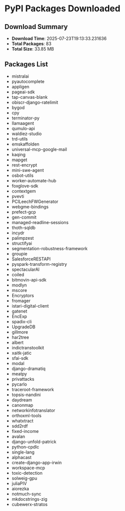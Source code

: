 # PyPI Packages Downloaded

## Download Summary
- **Download Time**: 2025-07-23T19:13:33.231636
- **Total Packages**: 83
- **Total Size**: 33.85 MB

## Packages List
- mistralai
- pyautocomplete
- appligen
- pageai-sdk
- tap-canvas-blank
- obiscr-django-ratelimit
- bygod
- cpy
- terminator-py
- llamaagent
- qumulo-api
- waldiez-studio
- trd-utils
- emskaffolden
- universal-mcp-google-mail
- kaqing
- mapget
- rest-encrypt
- mini-swe-agent
- osbot-utils
- worker-automate-hub
- foxglove-sdk
- contextgem
- pvevti
- PCILeechFWGenerator
- webgme-bindings
- prefect-gcp
- gen-commit
- managed-readline-sessions
- thoth-sqldb
- incydr
- palimpzest
- structifyai
- segmentation-robustness-framework
- groupie
- SalesforceRESTAPI
- pyspark-transform-registry
- spectacularAI
- coiled
- bitmovin-api-sdk
- modlyn
- mscore
- Encryptors
- fromager
- istari-digital-client
- gatenet
- EncExp
- spadix-cli
- UpgradeDB
- gillmore
- har2tree
- albert
- indictranstoolkit
- xaitk-jatic
- sfai-sdk
- modal
- django-dramatiq
- meatpy
- privattacks
- pycarlo
- traceroot-framework
- topsis-nandini
- daydream
- canonmap
- networkinfotranslator
- orthoxml-tools
- whatxtract
- sdd2rdf
- fixed-income
- avalan
- django-unfold-patrick
- python-cpdlc
- single-lang
- alphacast
- create-django-app-irwin
- workspace-mcp
- toxic-detection
- solweig-gpu
- juliaPIV
- aiorezka
- notmuch-sync
- mkdocstrings-zig
- cubewerx-stratos
